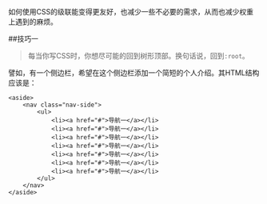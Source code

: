如何使用CSS的级联能变得更友好，也减少一些不必要的需求，从而也减少权重上遇到的麻烦。

##技巧一
> 每当你写CSS时，你想尽可能的回到树形顶部。换句话说，回到`:root`。

譬如，有一个侧边栏，希望在这个侧边栏添加一个简短的个人介绍。其HTML结构应该是：
```
<aside>
    <nav class="nav-side">
        <ul>
            <li><a href="#">导航一</a></li>
            <li><a href="#">导航一</a></li>
            <li><a href="#">导航一</a></li>
            <li><a href="#">导航一</a></li>
            <li><a href="#">导航一</a></li>
            <li><a href="#">导航一</a></li>
            <li><a href="#">导航一</a></li>
        </ul>
    </nav>
</aside>

```
